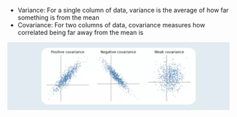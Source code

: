 
- Variance: For a single column of data, variance is the average of how far something is from the mean
- Covariance: For two columns of data, covariance measures how correlated being far away from the mean is

![Untitled](covariance.png)